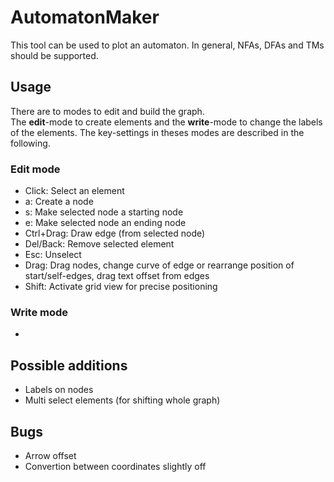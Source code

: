 # AutomatonMaker 

This tool can be used to plot an automaton.
In general, NFAs, DFAs and TMs should be supported. 

## Usage
There are to modes to edit and build the graph.  
The **edit**-mode to create elements and the **write**-mode to change the labels of the elements. The key-settings in theses modes are described in the following.

### Edit mode
- Click: Select an element
- a: Create a node
- s: Make selected node a starting node
- e: Make selected node an ending node
- Ctrl+Drag: Draw edge (from selected node)
- Del/Back: Remove selected element
- Esc: Unselect
- Drag: Drag nodes, change curve of edge or rearrange position of start/self-edges, drag text offset from edges
- Shift: Activate grid view for precise positioning

### Write mode
- 

## Possible additions
- Labels on nodes
- Multi select elements (for shifting whole graph)

## Bugs
- Arrow offset
- Convertion between coordinates slightly off